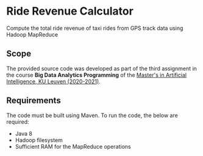 # Ride Revenue Calculator
Compute the total ride revenue of taxi rides from GPS track data using Hadoop MapReduce

## Scope
The provided source code was developed as part of the third assignment in the course **Big Data Analytics Programming** of the [Master's in Artificial Intelligence, KU Leuven (2020-2021)](https://wms.cs.kuleuven.be/cs/studeren/master-artificial-intelligence).

## Requirements
The code must be built using Maven. To run the code, the below are required:
* Java 8
* Hadoop filesystem
* Sufficient RAM for the MapReduce operations

